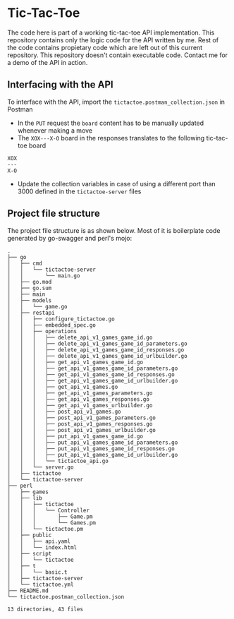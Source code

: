 # Tic-Tac-Toe
The code here is part of a working tic-tac-toe API implementation. This repository contains only the logic code for the API written by me. Rest of the code contains propietary code which are left out of this current repository. This repository doesn't contain executable code. Contact me for a demo of the API in action.
## Interfacing with the API
To interface with the API, import the `tictactoe.postman_collection.json` in Postman
- In the `PUT` request the `board` content has to be manually updated whenever making a move 
- The `XOX---X-O` board in the responses translates to the following tic-tac-toe board
```
XOX
---
X-O
```
- Update the collection variables in case of using a different port than 3000 defined in the `tictactoe-server` files
## Project file structure
The project file structure is as shown below. Most of it is boilerplate code generated by go-swagger and perl's mojo:
```
.
├── go
│   ├── cmd
│   │   └── tictactoe-server
│   │       └── main.go
│   ├── go.mod
│   ├── go.sum
│   ├── main
│   ├── models
│   │   └── game.go
│   ├── restapi
│   │   ├── configure_tictactoe.go
│   │   ├── embedded_spec.go
│   │   ├── operations
│   │   │   ├── delete_api_v1_games_game_id.go
│   │   │   ├── delete_api_v1_games_game_id_parameters.go
│   │   │   ├── delete_api_v1_games_game_id_responses.go
│   │   │   ├── delete_api_v1_games_game_id_urlbuilder.go
│   │   │   ├── get_api_v1_games_game_id.go
│   │   │   ├── get_api_v1_games_game_id_parameters.go
│   │   │   ├── get_api_v1_games_game_id_responses.go
│   │   │   ├── get_api_v1_games_game_id_urlbuilder.go
│   │   │   ├── get_api_v1_games.go
│   │   │   ├── get_api_v1_games_parameters.go
│   │   │   ├── get_api_v1_games_responses.go
│   │   │   ├── get_api_v1_games_urlbuilder.go
│   │   │   ├── post_api_v1_games.go
│   │   │   ├── post_api_v1_games_parameters.go
│   │   │   ├── post_api_v1_games_responses.go
│   │   │   ├── post_api_v1_games_urlbuilder.go
│   │   │   ├── put_api_v1_games_game_id.go
│   │   │   ├── put_api_v1_games_game_id_parameters.go
│   │   │   ├── put_api_v1_games_game_id_responses.go
│   │   │   ├── put_api_v1_games_game_id_urlbuilder.go
│   │   │   └── tictactoe_api.go
│   │   └── server.go
│   ├── tictactoe
│   └── tictactoe-server
├── perl
│   ├── games
│   ├── lib
│   │   ├── tictactoe
│   │   │   └── Controller
│   │   │       ├── Game.pm
│   │   │       └── Games.pm
│   │   └── tictactoe.pm
│   ├── public
│   │   ├── api.yaml
│   │   └── index.html
│   ├── script
│   │   └── tictactoe
│   ├── t
│   │   └── basic.t
│   ├── tictactoe-server
│   └── tictactoe.yml
├── README.md
└── tictactoe.postman_collection.json

13 directories, 43 files
```
